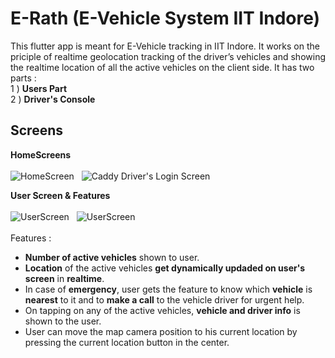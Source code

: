 # E-Rath (E-Vehicle System IIT Indore)

This flutter app is meant for E-Vehicle tracking in IIT Indore. It works on the priciple of realtime geolocation tracking of the driver’s vehicles and showing the realtime location of all the active vehicles on the client side. It has two parts :<br/>
  1 ) **Users Part**<br/>
  2 ) **Driver's Console**

## Screens 

**HomeScreens** <br/> <br/>
![HomeScreen](https://firebasestorage.googleapis.com/v0/b/e-vehicle-project.appspot.com/o/WhatsApp%20Image%202020-05-29%20at%2011.21.25%20PM.jpg?alt=media&token=c6ec7d7e-c77e-4345-8172-96418272fdd6)&nbsp;&nbsp;&nbsp;![Caddy Driver's Login Screen](https://firebasestorage.googleapis.com/v0/b/e-vehicle-project.appspot.com/o/WhatsApp%20Image%202020-05-29%20at%2011.21.25%20PM%20(1).jpg?alt=media&token=4fd731e5-1389-4d01-b367-b4353f2e04d3)

**User Screen & Features** <br/> <br/>
![UserScreen](https://firebasestorage.googleapis.com/v0/b/e-vehicle-project.appspot.com/o/WhatsApp%20Image%202020-05-29%20at%208.02.33%20PM.jpg?alt=media&token=d316c250-522f-4aca-ac92-13fe46aa93c1)&nbsp;&nbsp;&nbsp;![UserScreen](https://firebasestorage.googleapis.com/v0/b/e-vehicle-project.appspot.com/o/WhatsApp%20Image%202020-05-29%20at%208.02.33%20PM%20(1).jpg?alt=media&token=cca6eb87-dbeb-4f6a-8054-5d7904f0ed54)
<br/><br/>
Features :

 - **Number of active vehicles** shown to user.
 - **Location** of the active vehicles **get dynamically updaded on user's screen** in **realtime**.
 - In case of **emergency**, user gets the feature to know which **vehicle** is **nearest** to it and to **make a call** to the vehicle driver for urgent help.
 - On tapping on any of the active vehicles, **vehicle and driver info** is shown to the user.
 - User can move the map camera position to his current location by pressing the current location button in the center.



